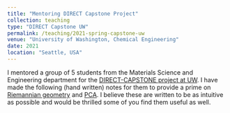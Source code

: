 ```yaml
---
title: "Mentoring DIRECT Capstone Project"
collection: teaching
type: "DIRECT Capstone UW"
permalink: /teaching/2021-spring-capstone-uw
venue: "University of Washington, Chemical Engineering"
date: 2021
location: "Seattle, USA"
---
```


I mentored a group of 5 students from the Materials Science and Engineering department for the [DIRECT-CAPSTONE project at UW](https://depts.washington.edu/uwdirect/). I have made the following (hand written) notes for them to provide a prime on [Riemannian geometry](http://kiranvad.github.io/files/teaching/capstone/riemannian_geometry.pdf) and [PCA](http://kiranvad.github.io/files/teaching/capstone/pca.pdf). I believe these are written to be as intuitive as possible and would be thrilled some of you find them useful as well.